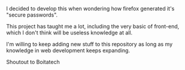 I decided to develop this when wondering how firefox generated it's "secure passwords".

This project has taught me a lot, including the very basic of front-end, which I don't think will be useless knowledge at all.

I'm willing to keep adding new stuff to this repository as long as my knowledge in web development keeps expanding.

Shoutout to Boitatech